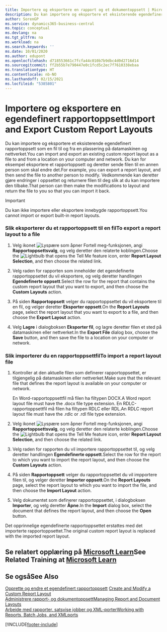 ```yaml
---
title: Importere og eksportere en rapport og et dokumentoppsett | Microsoft-dokumentasjon
description: Du kan importere og eksportere et eksisterende egendefinert rapportoppsett som en fil til og fra en plassering på datamaskinen og nettverket.
author: SorenGP
ms.service: dynamics365-business-central
ms.topic: conceptual
ms.devlang: na
ms.tgt_pltfrm: na
ms.workload: na
ms.search.keywords: ''
ms.date: 10/01/2020
ms.author: edupont
ms.openlocfilehash: d718553661c7fcfa44c010b7b9dbc4d0d2716d14
ms.sourcegitcommit: ff2b55b7e790447e0c1fcd5c2ec7f7610338ebaa
ms.translationtype: HT
ms.contentlocale: nb-NO
ms.lasthandoff: 02/15/2021
ms.locfileid: "5385801"
---
```

# <a name="import-and-export-custom-report-layouts"></a><span data-ttu-id="9a1e0-103">Importere og eksportere en egendefinert rapportoppsett</span><span class="sxs-lookup"><span data-stu-id="9a1e0-103">Import and Export Custom Report Layouts</span></span>
<span data-ttu-id="9a1e0-104">Du kan importere og eksportere et eksisterende egendefinert rapportoppsett som en fil til og fra en plassering på datamaskinen og nettverket.</span><span class="sxs-lookup"><span data-stu-id="9a1e0-104">You can import and export an existing custom report layout as a file to and from a location on your computer and network.</span></span> <span data-ttu-id="9a1e0-105">Du kan for eksempel eksportere et rapportoppsett og deretter sende filen til en annen person som skal endre det.</span><span class="sxs-lookup"><span data-stu-id="9a1e0-105">For example, you can export a report layout, and then send the file to another person to modify.</span></span> <span data-ttu-id="9a1e0-106">Vedkommende kan deretter gjøre endringer i oppsettet og returnere filen til deg slik at du kan importere den tilbake.</span><span class="sxs-lookup"><span data-stu-id="9a1e0-106">That person can then make the modifications to layout and return the file to you so that you can import it back.</span></span>  

> [!IMPORTANT]  
>  <span data-ttu-id="9a1e0-107">Du kan ikke importere eller eksportere innebygde rapportoppsett.</span><span class="sxs-lookup"><span data-stu-id="9a1e0-107">You cannot import or export built-in report layouts.</span></span>  

### <a name="to-export-a-report-layout-to-a-file"></a><span data-ttu-id="9a1e0-108">Slik eksporterer du et rapportoppsett til en fil</span><span class="sxs-lookup"><span data-stu-id="9a1e0-108">To export a report layout to a file</span></span>  

1.  <span data-ttu-id="9a1e0-109">Velg ikonet ![Lyspære som åpner Fortell meg-funksjonen](media/ui-search/search_small.png "Fortell hva du vil gjøre"), angi **Rapportoppsettsvalg**, og velg deretter den relaterte koblingen.</span><span class="sxs-lookup"><span data-stu-id="9a1e0-109">Choose the ![Lightbulb that opens the Tell Me feature](media/ui-search/search_small.png "Tell me what you want to do") icon, enter **Report Layout Selection**, and then choose the related link.</span></span>  

2.  <span data-ttu-id="9a1e0-110">Velg raden for rapporten som inneholder det egendefinerte rapportoppsettet du vil eksportere, og velg deretter handlingen **Egendefinerte oppsett**.</span><span class="sxs-lookup"><span data-stu-id="9a1e0-110">Select the row for the report that contains the custom report layout that you want to export, and then choose the **Custom Layouts** action.</span></span>  

3.  <span data-ttu-id="9a1e0-111">På siden **Rapportoppsett** velger du rapportoppsettet du vil eksportere til en fil, og velger deretter **Eksporter oppsett**.</span><span class="sxs-lookup"><span data-stu-id="9a1e0-111">On the **Report Layouts** page, select the report layout that you want to export to a file, and then choose the **Export Layout** action.</span></span>  

4.  <span data-ttu-id="9a1e0-112">Velg **Lagre** i dialogboksen **Eksporter fil**, og lagre deretter filen et sted på datamaskinen eller nettverket.</span><span class="sxs-lookup"><span data-stu-id="9a1e0-112">In the **Export File** dialog box, choose the **Save** button, and then save the file to a location on your computer or network.</span></span>  

### <a name="to-import-a-report-layout-file"></a><span data-ttu-id="9a1e0-113">Slik importerer du en rapportoppsettfil</span><span class="sxs-lookup"><span data-stu-id="9a1e0-113">To import a report layout file</span></span>  

1.  <span data-ttu-id="9a1e0-114">Kontroller at den aktuelle filen som definerer rapportoppsettet, er tilgjengelig på datamaskinen eller nettverket.</span><span class="sxs-lookup"><span data-stu-id="9a1e0-114">Make sure that the relevant file that defines the report layout is available on your computer or network.</span></span>  

     <span data-ttu-id="9a1e0-115">En Word-rapportoppsettfil må filen ha filtypen DOCX.</span><span class="sxs-lookup"><span data-stu-id="9a1e0-115">A Word report layout file must have the .docx file type extension.</span></span> <span data-ttu-id="9a1e0-116">En RDLC-rapportoppsettfil må filen ha filtypen RDLC eller RDL.</span><span class="sxs-lookup"><span data-stu-id="9a1e0-116">An RDLC report layout file must have the .rdlc or .rdl file type extension.</span></span>  

2.  <span data-ttu-id="9a1e0-117">Velg ikonet ![Lyspære som åpner Fortell meg-funksjonen](media/ui-search/search_small.png "Fortell hva du vil gjøre"), angi **Rapportoppsettsvalg**, og velg deretter den relaterte koblingen.</span><span class="sxs-lookup"><span data-stu-id="9a1e0-117">Choose the ![Lightbulb that opens the Tell Me feature](media/ui-search/search_small.png "Tell me what you want to do") icon, enter **Report Layout Selection**, and then choose the related link.</span></span>  

3.  <span data-ttu-id="9a1e0-118">Velg raden for rapporten du vil importere rapportoppsettet til, og velg deretter handlingen **Egendefinerte oppsett**.</span><span class="sxs-lookup"><span data-stu-id="9a1e0-118">Select the row for the report to which you want to import the report layout, and then choose the **Custom Layouts** action.</span></span>  

4.  <span data-ttu-id="9a1e0-119">På siden **Rapportoppsett** velger du rapportoppsettet du vil impportere filen til, og velger deretter **Importer oppsett**.</span><span class="sxs-lookup"><span data-stu-id="9a1e0-119">On the **Report Layouts** page, select the report layout to which you want to import the file, and then choose the **Import Layout** action.</span></span>  

5.  <span data-ttu-id="9a1e0-120">Velg dokumentet som definerer rapportoppsettet, i dialogboksen **Importer**, og velg deretter **Åpne**.</span><span class="sxs-lookup"><span data-stu-id="9a1e0-120">In the **Import** dialog box, select the document that defines the report layout, and then choose the **Open** button.</span></span>  

 <span data-ttu-id="9a1e0-121">Det opprinnelige egendefinerte rapportoppsettet erstattes med det importerte rapportoppsettet.</span><span class="sxs-lookup"><span data-stu-id="9a1e0-121">The original custom report layout is replaced with the imported report layout.</span></span>  

## <a name="see-related-training-at-microsoft-learn"></a><span data-ttu-id="9a1e0-122">Se relatert opplæring på [Microsoft Learn](/learn/modules/change-documents-dynamics-365-business-central/index)</span><span class="sxs-lookup"><span data-stu-id="9a1e0-122">See Related Training at [Microsoft Learn](/learn/modules/change-documents-dynamics-365-business-central/index)</span></span>

## <a name="see-also"></a><span data-ttu-id="9a1e0-123">Se også</span><span class="sxs-lookup"><span data-stu-id="9a1e0-123">See Also</span></span>  
 <span data-ttu-id="9a1e0-124">[Opprette og endre et egendefinert rapportoppsett](ui-how-create-custom-report-layout.md) </span><span class="sxs-lookup"><span data-stu-id="9a1e0-124">[Create and Modify a Custom Report Layout](ui-how-create-custom-report-layout.md) </span></span>  
 [<span data-ttu-id="9a1e0-125">Administrere rapport- og dokumentoppsett</span><span class="sxs-lookup"><span data-stu-id="9a1e0-125">Managing Report and Document Layouts</span></span>](ui-manage-report-layouts.md)  
 [<span data-ttu-id="9a1e0-126">Arbeide med rapporter, satsvise jobber og XML-porter</span><span class="sxs-lookup"><span data-stu-id="9a1e0-126">Working with Reports, Batch Jobs, and XMLports</span></span>](ui-work-report.md)    


[!INCLUDE[footer-include](includes/footer-banner.md)]